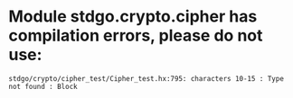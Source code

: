# Module stdgo.crypto.cipher has compilation errors, please do not use:
```
stdgo/crypto/cipher_test/Cipher_test.hx:795: characters 10-15 : Type not found : Block

```

